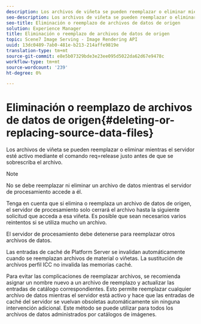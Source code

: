 ```yaml
---
description: Los archivos de viñeta se pueden reemplazar o eliminar mientras el servidor esté activo mediante el comando req=release justo antes de que se sobrescriba el archivo.
seo-description: Los archivos de viñeta se pueden reemplazar o eliminar mientras el servidor esté activo mediante el comando req=release justo antes de que se sobrescriba el archivo.
seo-title: Eliminación o reemplazo de archivos de datos de origen
solution: Experience Manager
title: Eliminación o reemplazo de archivos de datos de origen
topic: Scene7 Image Serving - Image Rendering API
uuid: 13dc0489-7ab0-481e-b213-214affe9819e
translation-type: tm+mt
source-git-commit: e8e5b07329bde3e23ee095d5022da62d67e9478c
workflow-type: tm+mt
source-wordcount: '239'
ht-degree: 0%

---
```



# Eliminación o reemplazo de archivos de datos de origen{#deleting-or-replacing-source-data-files}

Los archivos de viñeta se pueden reemplazar o eliminar mientras el servidor esté activo mediante el comando req=release justo antes de que se sobrescriba el archivo.

>[!NOTE]
>
>No se debe reemplazar ni eliminar un archivo de datos mientras el servidor de procesamiento accede a él.

Tenga en cuenta que si elimina o reemplaza un archivo de datos de origen, el servidor de procesamiento solo cerrará el archivo hasta la siguiente solicitud que acceda a esa viñeta. Es posible que sean necesarios varios reintentos si se utiliza mucho un archivo.

El servidor de procesamiento debe detenerse para reemplazar otros archivos de datos.

Las entradas de caché de Platform Server se invalidan automáticamente cuando se reemplazan archivos de material o viñetas. La sustitución de archivos perfil ICC no invalida las memorias caché.

Para evitar las complicaciones de reemplazar archivos, se recomienda asignar un nombre nuevo a un archivo de reemplazo y actualizar las entradas de catálogo correspondientes. Esto permite reemplazar cualquier archivo de datos mientras el servidor está activo y hace que las entradas de caché del servidor se vuelvan obsoletas automáticamente sin ninguna intervención adicional. Este método se puede utilizar para todos los archivos de datos administrados por catálogos de imágenes.
